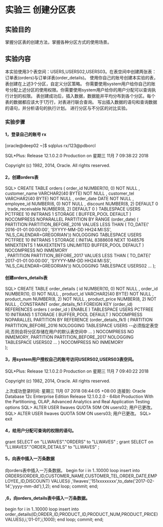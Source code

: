# 实验三 创建分区表
## 实验目的 
掌握分区表的创建方法，掌握各种分区方式的使用场景。
## 实验内容
本实验使用3个表空间：USERS,USERS02,USERS03。在表空间中创建两张表：订单表(orders)与订单详表(order_details)。
使用你自己的账号创建本实验的表，表创建在上述3个分区，自定义分区策略。
你需要使用system用户给你自己的账号分配上述分区的使用权限。你需要使用system用户给你的用户分配可以查询执行计划的权限。
表创建成功后，插入数据，数据能并平均分布到各个分区。每个表的数据都应该大于1万行，对表进行联合查询。
写出插入数据的语句和查询数据的语句，并分析语句的执行计划。
进行分区与不分区的对比实验。
### 实验步骤
#### 1，登录自己的账号 rx
[oracle@deep02 ~]$ sqlplus rx/123@pdborcl

SQL*Plus: Release 12.1.0.2.0 Production on 星期三 11月 7 09:38:22 2018

Copyright (c) 1982, 2014, Oracle.  All rights reserved.

#### 2，创建orders表
SQL> CREATE TABLE orders 
(
 order_id NUMBER(10, 0) NOT NULL 
 , customer_name VARCHAR2(40 BYTE) NOT NULL 
 , customer_tel VARCHAR2(40 BYTE) NOT NULL 
 , order_date DATE NOT NULL 
 , employee_id NUMBER(6, 0) NOT NULL 
 , discount NUMBER(8, 2) DEFAULT 0 
 , trade_receivable NUMBER(8, 2) DEFAULT 0 
) 
TABLESPACE USERS 
PCTFREE 10 INITRANS 1 
STORAGE (   BUFFER_POOL DEFAULT ) 
NOCOMPRESS NOPARALLEL 
PARTITION BY RANGE (order_date) 
(
 PARTITION PARTITION_BEFORE_2016 VALUES LESS THAN (
 TO_DATE(' 2016-01-01 00:00:00', 'SYYYY-MM-DD HH24:MI:SS', 
 'NLS_CALENDAR=GREGORIAN')) 
 NOLOGGING 
 TABLESPACE USERS 
 PCTFREE 10 
 INITRANS 1 
 STORAGE 
( 
 INITIAL 8388608 
 NEXT 1048576 
 MINEXTENTS 1 
 MAXEXTENTS UNLIMITED 
 BUFFER_POOL DEFAULT 
) 
NOCOMPRESS NO INMEMORY  
, PARTITION PARTITION_BEFORE_2017 VALUES LESS THAN (
TO_DATE(' 2017-01-01 00:00:00', 'SYYYY-MM-DD HH24:MI:SS', 
'NLS_CALENDAR=GREGORIAN')) 
NOLOGGING 
TABLESPACE USERS02 
...
);

#### 创建orders_details表
SQL> CREATE TABLE order_details 
(
id NUMBER(10, 0) NOT NULL 
, order_id NUMBER(10, 0) NOT NULL
, product_id VARCHAR2(40 BYTE) NOT NULL 
, product_num NUMBER(8, 2) NOT NULL 
, product_price NUMBER(8, 2) NOT NULL 
, CONSTRAINT order_details_fk1 FOREIGN KEY  (order_id)
REFERENCES orders  (  order_id   )
ENABLE 
) 
TABLESPACE USERS 
PCTFREE 10 INITRANS 1 
STORAGE (   BUFFER_POOL DEFAULT ) 
NOCOMPRESS NOPARALLEL
PARTITION BY REFERENCE (order_details_fk1)
(
PARTITION PARTITION_BEFORE_2016 
NOLOGGING 
TABLESPACE USERS --必须指定表空间,否则会将分区存储在用户的默认表空间中
...
) 
NOCOMPRESS NO INMEMORY, 
PARTITION PARTITION_BEFORE_2017 
NOLOGGING 
TABLESPACE USERS02
...
) 
NOCOMPRESS NO INMEMORY  
);

#### 3，用system用户授权自己的账号访问USERS02,USERS03表空间。
SQL*Plus: Release 12.1.0.2.0 Production on 星期三 11月 7 09:40:22 2018

Copyright (c) 1982, 2014, Oracle.  All rights reserved.

上次成功登录时间: 星期三 11月 07 2018 08:44:05 +08:00
连接到:
Oracle Database 12c Enterprise Edition Release 12.1.0.2.0 - 64bit Production
With the Partitioning, OLAP, Advanced Analytics and Real Application Testing options
SQL> ALTER USER llwaves QUOTA 50M ON users02;
用户已更改。
SQL> ALTER USER llwaves QUOTA 50M ON users03;
用户已更改。
SQL> exit
#### 4，给用户分配可查询的权限的语句。
grant SELECT on "LLWAVES"."ORDERS" to "LLWAVES" ;
grant SELECT on "LLWAVES"."ORDER_DETAILS" to "LLWAVES" ;

#### 5，向表中插入一万条数据
向orders表中插入一万条数据。
begin
for i in 1..10000
loop
 insert into ORDERS(ORDER_ID,CUSTOMER_NAME,CUSTOMER_TEL,ORDER_DATE,EMPLOYEE_ID,DISCOUNT) VALUES(i ,'llwaves','151xxxxxxxx',to_date('2017-02-14','yyyy-mm-dd'),1,2);
end loop;
commit;
end;

#### ,6，向orders_details表中插入一万条数据。
begin
for i in 1..10000
loop
insert into order_details(ID,ORDER_ID,PRODUCT_ID,PRODUCT_NUM,PRODUCT_PRICE) VALUES(i,i,'01-01',i,1000);
end loop;
commit;
end;
